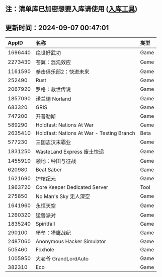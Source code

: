 ## 注：清单库已加密想要入库请使用 ([入库工具](https://github.com/BlankTMing/ManifestAutoUpdate/releases))

## 更新时间：2024-09-07 00:47:01
| AppID | 名称 | 类型  |
| :-------------------- | :----------------------------- | :----------- |
| 1696440 | 绝世好武功| Game |
| 2273430 | 苍翼：混沌效应| Game |
| 1161590 | 拳击俱乐部2：快进未来| Game |
| 252490 | Rust| Game |
| 2067920 | 罗格：救世传说| Game |
| 1857090 | 诺兰德 Norland| Game |
| 683320 | GRIS| Game |
| 747200 | 开普勒斯| Game |
| 589290 | Holdfast: Nations At War| Game |
| 2635410 | Holdfast: Nations At War - Testing Branch| Beta |
| 577230 | 三国志汉末霸业| Game |
| 1831250 | WasteLand Express 废土快递| Game |
| 1455910 | 领地：种田与征战| Game |
| 620980 | Beat Saber| Game |
| 1621690 | 护核纪元| Game |
| 1963720 | Core Keeper Dedicated Server| Tool |
| 275850 | No Man's Sky 无人深空| Game |
| 1641960 | 永恒天空| Game |
| 1260320 | 猛兽派对| Game |
| 1835240 | Spiritfall| Game |
| 290100 | 堡垒：猎鹰战纪| Game |
| 2487060 | Anonymous Hacker Simulator| Game |
| 505460 | Foxhole| Game |
| 1005950 | 大老爷 GrandLordAuto| Game |
| 382310 | Eco| Game |
